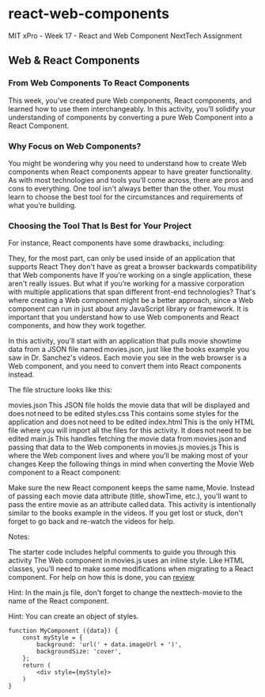 # react-web-components
MIT xPro - Week 17 - React and Web Component NextTech Assignment

## Web & React Components

### From Web Components To React Components

This week, you've created pure Web components, React components, and learned how to use them interchangeably. In this activity, you’ll solidify your understanding of components by converting a pure Web Component into a React Component.

### Why Focus on Web Components?

You might be wondering why you need to understand how to create Web components when React components appear to have greater functionality. As with most technologies and tools you’ll come across, there are pros and cons to everything. One tool isn't always better than the other. You must learn to choose the best tool for the circumstances and requirements of what you’re building.

### Choosing the Tool That Is Best for Your Project

For instance, React components have some drawbacks, including:

They, for the most part, can only be used inside of an application that supports React
They don't have as great a browser backwards compatibility that Web components have
If you’re working on a single application, these aren't really issues. But what if you’re working for a massive corporation with multiple applications that span different front-end technologies? That's where creating a Web component might be a better approach, since a Web component can run in just about any JavaScript library or framework. It is important that you understand how to use Web components and React components, and how they work together.

In this activity, you'll start with an application that pulls movie showtime data from a JSON file named movies.json, just like the books example you saw in Dr. Sanchez's videos. Each movie you see in the web browser is a Web component, and you need to convert them into React components instead.

The file structure looks like this:

movies.json This JSON file holds the movie data that will be displayed and does not need to be edited
styles.css This contains some styles for the application and does not need to be edited
index.html This is the only HTML file where you will import all the files for this activity. It does not need to be edited
main.js This handles fetching the movie data from movies.json and passing that data to the Web components in movies.js
movies.js This is where the Web component lives and where you’ll be making most of your changes
Keep the following things in mind when converting the Movie Web component to a React component:

Make sure the new React component keeps the same name, Movie.
Instead of passing each movie data attribute (title, showTime, etc.), you’ll want to pass the entire movie as an attribute called data.
This activity is intentionally similar to the books example in the videos. If you get lost or stuck, don't forget to go back and re-watch the videos for help.

Notes:

The starter code includes helpful comments to guide you through this activity
The Web component in movies.js uses an inline style. Like HTML classes, you’ll need to make some modifications when migrating to a React component. For help on how this is done, you can [review](https://reactjs.org/docs/faq-styling.html)

Hint: In the main.js file, don't forget to change the nexttech-movie to the name of the React component.

Hint: You can create an object of styles.

```
function MyComponent ({data}) {
    const myStyle = {
        background: 'url(' + data.imageUrl + ')',
        backgroundSize: 'cover',
    };
    return (
        <div style={myStyle}>
    )
}
```
